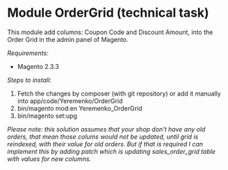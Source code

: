 # Module OrderGrid (technical task)

This module add columns: Coupon Code and Discount Amount, into the Order Grid in the admin panel of Magento.

*Requirements*:
- Magento 2.3.3

*Steps to install*:
1. Fetch the changes by composer (with git repository) or add it manually into app/code/Yeremenko/OrderGrid
2. bin/magento mod:en Yeremenko_OrderGrid
3. bin/magento set:upg

_Please note: this solution assumes that your shop don't have any old orders, that mean those colums would not be updated, until grid is reindexed, with their value for old orders. But if that is required I can implement this by adding patch which is updating sales_order_grid table with values for new columns._
